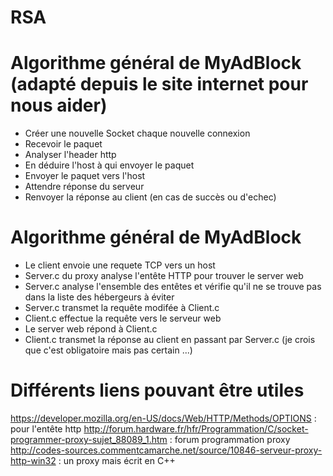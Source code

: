 # RSA


# Algorithme général de MyAdBlock (adapté depuis le site internet pour nous aider)

- Créer une nouvelle Socket chaque nouvelle connexion
- Recevoir le paquet
- Analyser l'header http
- En déduire l'host à qui envoyer le paquet
- Envoyer le paquet vers l'host
- Attendre réponse du serveur
- Renvoyer la réponse au client (en cas de succès ou d'echec)


# Algorithme général de MyAdBlock

- Le client envoie une requete TCP vers un host
- Server.c du proxy analyse l'entête HTTP pour trouver le server web
- Server.c analyse l'ensemble des entêtes et vérifie qu'il ne se trouve pas dans la liste des hébergeurs à éviter
- Server.c transmet la requête modifée à Client.c
- Client.c effectue la requête vers le serveur web
- Le server web répond à Client.c
- Client.c transmet la réponse au client en passant par Server.c (je crois que c'est obligatoire mais pas certain ...)

# Différents liens pouvant être utiles

https://developer.mozilla.org/en-US/docs/Web/HTTP/Methods/OPTIONS : pour l'entête http
http://forum.hardware.fr/hfr/Programmation/C/socket-programmer-proxy-sujet_88089_1.htm : forum programmation proxy
http://codes-sources.commentcamarche.net/source/10846-serveur-proxy-http-win32 : un proxy mais écrit en C++

